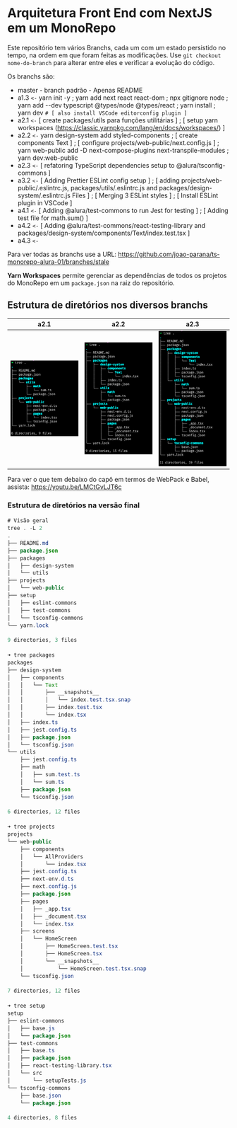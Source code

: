 # Arquitetura Front End com NextJS em um MonoRepo

Este repositório tem vários Branchs, cada um com um estado persistido no tempo, na ordem em que foram feitas as modificações. Use `git checkout nome-do-branch` para alterar entre eles e verificar a evolução do código.

Os branchs são:

-  master - branch padrão - Apenas README
-  a1.3 `<-` yarn init -y ; yarn add next react react-dom ; npx gitignore node ; yarn add --dev typescript @types/node @types/react ; yarn install ; yarn dev  `# [ also install VSCode editorconfig plugin ]`
-  a2.1 `<-` [ create packages/utils para funções utilitárias ] ; [ setup yarn workspaces (https://classic.yarnpkg.com/lang/en/docs/workspaces/) ] 
-  a2.2 `<-` yarn design-system add styled-components ; [ create components Text ] ; [ configure projects/web-public/next.config.js ] ; yarn web-public add -D next-compose-plugins next-transpile-modules ; yarn dev:web-public
-  a2.3 `<-` [ refatoring TypeScript dependencies setup to @alura/tsconfig-commons ]
-  a3.2 `<-` [ Adding Prettier ESLint config setup ] ; [ adding projects/web-public/.eslintrc.js, packages/utils/.eslintrc.js and packages/design-system/.eslintrc.js Files ] ; [ Merging 3 ESLint styles ] ; [ Install ESLint plugin in VSCode ]
-  a4.1 `<-` [ Adding @alura/test-commons to run Jest for testing ] ; [ Adding test file for math.sum() ] 
-  a4.2 `<-` [ Adding @alura/test-commons/react-testing-library and packages/design-system/components/Text/index.test.tsx ] 
-  a4.3 `<-`

Para ver todas as branchs use a URL: https://github.com/joao-parana/ts-monorepo-alura-01/branches/stale

**Yarn Workspaces** permite gerenciar as dependências de todos os projetos do MonoRepo em um `package.json` na raiz do repositório.

## Estrutura de diretórios nos diversos branchs

| a2.1 | a2.2 | a2.3 |
| :---: | :---: | :---: |
| ![2.1](img/a2.1.png)   |![2.2](img/a2.2.png)      | ![2.3](img/a2.3.png)     |


Para ver o que tem debaixo do capô em termos de WebPack e Babel, assista: https://youtu.be/LMCtGvLJT6c 

### Estrutura de diretórios na versão final

```java
# Visão geral 
tree . -L 2
.
├── README.md
├── package.json
├── packages
│   ├── design-system
│   └── utils
├── projects
│   └── web-public
├── setup
│   ├── eslint-commons
│   ├── test-commons
│   └── tsconfig-commons
└── yarn.lock

9 directories, 3 files

➜ tree packages
packages
├── design-system
│   ├── components
│   │   └── Text
│   │       ├── __snapshots__
│   │       │   └── index.test.tsx.snap
│   │       ├── index.test.tsx
│   │       └── index.tsx
│   ├── index.ts
│   ├── jest.config.ts
│   ├── package.json
│   └── tsconfig.json
└── utils
    ├── jest.config.ts
    ├── math
    │   ├── sum.test.ts
    │   └── sum.ts
    ├── package.json
    └── tsconfig.json

6 directories, 12 files

➜ tree projects
projects
└── web-public
    ├── components
    │   └── AllProviders
    │       └── index.tsx
    ├── jest.config.ts
    ├── next-env.d.ts
    ├── next.config.js
    ├── package.json
    ├── pages
    │   ├── _app.tsx
    │   ├── _document.tsx
    │   └── index.tsx
    ├── screens
    │   └── HomeScreen
    │       ├── HomeScreen.test.tsx
    │       ├── HomeScreen.tsx
    │       └── __snapshots__
    │           └── HomeScreen.test.tsx.snap
    └── tsconfig.json

7 directories, 12 files

➜ tree setup
setup
├── eslint-commons
│   ├── base.js
│   └── package.json
├── test-commons
│   ├── base.ts
│   ├── package.json
│   ├── react-testing-library.tsx
│   └── src
│       └── setupTests.js
└── tsconfig-commons
    ├── base.json
    └── package.json

4 directories, 8 files
```

